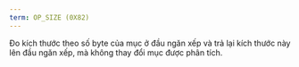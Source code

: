 ```yaml
---
term: OP_SIZE (0X82)
---
```


Đo kích thước theo số byte của mục ở đầu ngăn xếp và trả lại kích thước này lên đầu ngăn xếp, mà không thay đổi mục được phân tích.